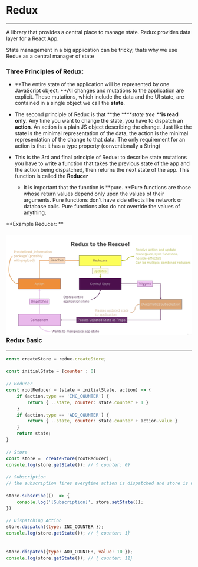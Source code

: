 # Redux

---

A library that provides a central place to manage state. Redux provides data layer for a React App.

State management in a big appiication can be tricky, thats why we use Redux as a central manager of state



### Three Principles of Redux: 

* **The entire state of the application will be represented by one JavaScript object. **All changes and mutations to the application are explicit. These mutations, which include the data and the UI state, are contained in a single object we call the **state**.

* The second principle of Redux is that **the **_**state tree **_**is read only**. Any time you want to change the state, you have to dispatch an **action**. An action is a plain JS object describing the change. Just like the state is the minimal representation of the data, the action is the minimal representation of the change to that data. The only requirement for an action is that it has a type property \(conventionally a String\)

* This is the 3rd and final principle of Redux: to describe state mutations you have to write a function that takes the previous state of the app and the action being dispatched, then returns the next state of the app. This function is called the **Reducer**

  * It is important that the function is **pure. **Pure functions are those whose return values depend only upon the values of their arguments. Pure functions don't have side effects like network or database calls. Pure functions also do not override the values of anything.

**Example Reducer: **



### ![](/assets/redux.png)Redux Basic

---

```JavaScript
const createStore = redux.createStore;

const initialState = {counter : 0}

// Reducer
const rootReducer = (state = initialState, action) => {
    if (action.type == 'INC_COUNTER') {
        return { ..state, counter: state.counter + 1 }
    }
    if (action.type == 'ADD_COUNTER') {
        return { ..state, counter: state.counter + action.value }
    }
    return state; 
}

// Store 
const store =  createStore(rootReducer);
console.log(store.getState()); // { counter: 0}

// Subscription 
// the subscription fires everytime action is dispatched and store is updated

store.subscribe(()  => {
    console.log('[Subscription]', store.setState()); 
})

// Dispatching Action
store.dispatch({type: INC_COUNTER });
console.log(store.getState()); // { counter: 1}


store.dispatch({type: ADD_COUNTER, value: 10 });
console.log(store.getState()); // { counter: 11}
```



